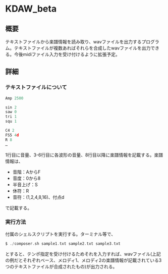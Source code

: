 # KDAW_beta

## 概要

テキストファイルから楽譜情報を読み取り、wavファイルを出力するプログラム。テキストファイルが複数あればそれらを合成したwavファイルを出力できる。今後midiファイル入力を受け付けるように拡張予定。

## 詳細

### テキストファイルについて

```c
Amp 2500

sin 2
saw 0
tri 1
squ 1

C4 2
FS5 4d
R 8
…
```

1行目に音量、3-6行目に各波形の音量、8行目以降に楽譜情報を記載する。楽譜情報は、

- 音階：AからF
- 音度：0から8
- 半音上げ：S
- 休符：R
- 音符：(1,2,4,8,16)、付点d

で記載する。

### 実行方法

付属のシェルスクリプトを実行する。ターミナル等で、

```c
$ ./composer.sh sample1.txt sample2.txt sample3.txt
```

とすると、テンポ指定を受け付けるためそれを入力すれば、wavファイル(上記の例だとそれぞれベース、メロディ1、メロディ2の楽譜情報が記載されている3つのテキストファイルが合成されたもの)が出力される。
